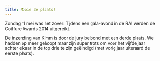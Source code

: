 ```yaml
---
title: Mooie 3e plaats!
---
```

Zondag 11 mei was het zover: Tijdens een gala-avond in de RAI werden de Coiffure Awards 2014 uitgereikt. 

De inzending van Kimm is door de jury beloond met een derde plaats. We hadden op meer gehoopt maar zijn super trots om voor het vijfde jaar achter elkaar in de top drie te zijn geëindigd (met vorig jaar uiteraard de eerste plaats).